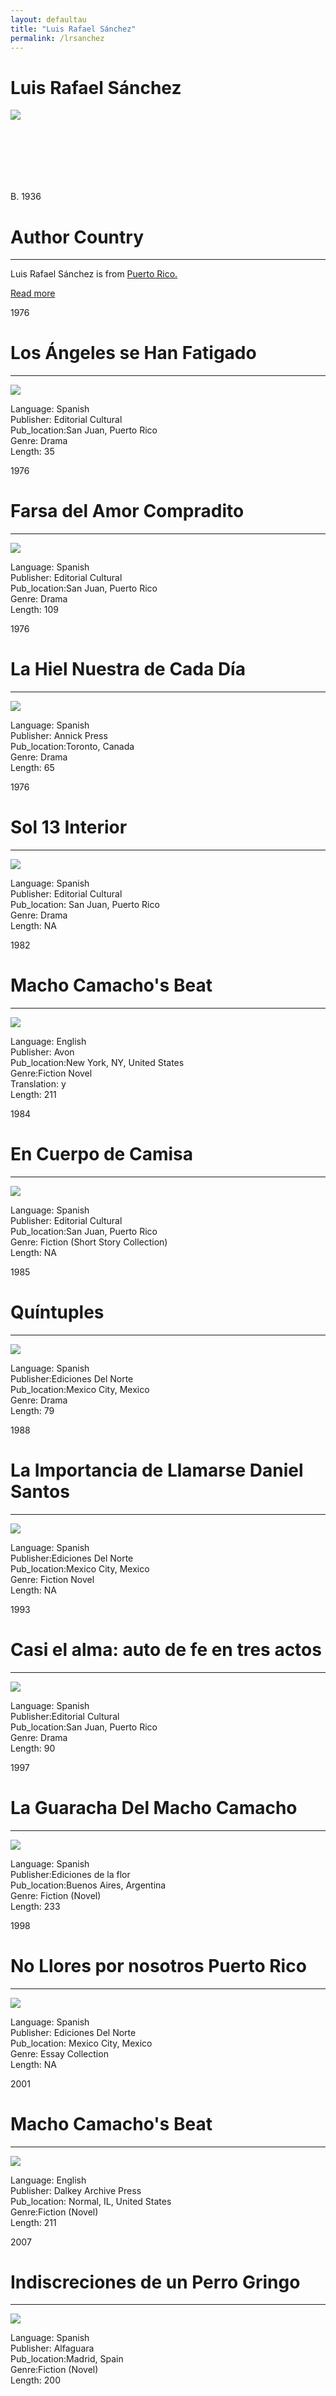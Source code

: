 ```yaml
---
layout: defaultau
title: "Luis Rafael Sánchez"
permalink: /lrsanchez
---
```


<div class="content">
    <h1>Luis Rafael Sánchez</h1>
    <div class="quote">
        <div><img src="https://www.elnuevodia.com/resizer/QhEURZn7i4UivlJcDbFTy5DTlKw=/1200x1200/filters:quality(75):format(jpeg):focal(900x600:910x590)/cloudfront-us-east-1.images.arcpublishing.com/gfrmedia/LGVSOO5QUBASVHM3T7HVGA6MJE.jpg" class="logo"></div>
    </div>
    <div class="timeline">
        <div style="padding-bottom:100px;"></div>
        <div class="block">
            <div class="date right"><p class="right"> B. 1936 </p></div>
            <div class="dot"></div>
            <div class="left first">
            <div class="author_country">
                <h1>Author Country</h1><hr>
          <div class="aclocation">  <p> Luis Rafael Sánchez is from <a href="http://localhost:4000/37"> Puerto Rico.</a></p></div>
          <div class="acreadmore"> <a href="https://en.wikipedia.org/wiki/Luis_Rafael_S%C3%A1nchez" target="_blank">Read more</a></div>
            </div>
            </div>
        </div>
        <div class="block">
            <div class="date left"><p class="left">1976</p></div>
            <div class="dot"></div>
            <div class="right">
                <h1>Los Ángeles se Han Fatigado</h1><hr>
                <p><img src="https://i.ebayimg.com/images/g/ALkAAOSwbx1hH-te/s-l500.jpg"></p>
 				<p> Language: Spanish <br/>
                Publisher: Editorial Cultural <br/>
                Pub_location:San Juan, Puerto Rico <br/>
                Genre: Drama <br/>
                Length: 35 <br/>                </p>
            </div>
        </div>
        <div class="block">
            <div class="date right"><p class="right">1976</p></div>
            <div class="dot"></div>
            <div class="left">
                <h1>Farsa del Amor Compradito</h1><hr>
                <p><img src="https://images-na.ssl-images-amazon.com/images/I/41mFEbr7X0L._SX331_BO1,204,203,200_.jpg"></p>
               <p> Language: Spanish <br/>
                Publisher: Editorial Cultural <br/>
                Pub_location:San Juan, Puerto Rico <br/>
                Genre: Drama <br/>
                Length: 109 <br/>                </p>       
               </div>
       		   </div>
        <div class="block">
            <div class="date left"><p class="left hide">1976</p></div>
            <div class="dot"></div>
            <div class="right hide">
                <h1>La Hiel Nuestra de Cada Día</h1><hr>
                <p><img src="https://books.google.dm/books/content?id=DlhAAAAAYAAJ&printsec=frontcover&img=1&zoom=1&imgtk=AFLRE70nI1V9KTSmqSGp63M2wAErjBoUAlfLcKG3acfchlCXDBuiWlzFOc6LShXSmux4GJ7MLMs3hRfaPxuyqYo8S95S9cX5UJ5KKGjqoj2OZVCXivxB0gU8cErYvQ63F_Lq2-oH_vzY"></p>
                <p>
                Language: Spanish <br/>
                Publisher: Annick Press <br/>
                Pub_location:Toronto, Canada <br/>
                Genre: Drama <br/>
                Length: 65 <br/>                </p>
            </div>
        </div>
        <div class="block">
            <div class="date right"><p class="right hide">1976</p></div>
            <div class="dot"></div>
            <div class="left hide">
                <h1>Sol 13 Interior</h1><hr>
                <p><img src="https://images-na.ssl-images-amazon.com/images/I/51PgjpsOzSL._SX340_BO1,204,203,200_.jpg"></p>
				<p>
                Language: Spanish <br/>
                Publisher: Editorial Cultural <br/>
                Pub_location: San Juan, Puerto Rico <br/>
                Genre: Drama <br/>
                Length: NA <br/>                </p>
            </div>
        </div>
        <div class="block">
            <div class="date left"><p class="left">1982</p></div>
            <div class="dot"></div>
            <div class="right">
                <h1>Macho Camacho's Beat</h1><hr>
                <p><img src="https://books.google.dm/books/content?id=o3BlAAAAMAAJ&printsec=frontcover&img=1&zoom=1&imgtk=AFLRE72bcm_h_-WQ4_yjRtwmCDRLlXRNO1gU9MgGLzJzWraE-okB9E258xYqpMAleGXADyIurz4E41SNfenr_FgiyW_18KcYuJxRRcG13N9JgYTH3dwS2YEqqEpq8iUAhO1MGXO-vL12"></p>
                <p>
                Language: English <br/>
                Publisher: Avon <br/>
                Pub_location:New York, NY, United States <br/>
                Genre:Fiction Novel <br/>
		    Translation:  y <br/>
                Length: 211 <br/>                </p>
            </div>
        </div>
        <div class="block">
            <div class="date right"><p class="right hide">1984</p></div>
            <div class="dot"></div>
            <div class="left hide">
                <h1>En Cuerpo de Camisa</h1><hr>
                <p><img src="https://images-na.ssl-images-amazon.com/images/I/51fP7Cgo74L._SX326_BO1,204,203,200_.jpg"></p>
                <p>
                Language: Spanish <br/>
                Publisher: Editorial Cultural <br/>
                Pub_location:San Juan, Puerto Rico <br/>
                Genre: Fiction (Short Story Collection) <br/>
                Length: NA <br/>                </p>
            </div>
        </div>
        <div class="block">
            <div class="date left"><p class="left hide">1985</p></div>
            <div class="dot"></div>
            <div class="right hide">
                <h1>Quíntuples</h1><hr>
                <p><img src="https://images-na.ssl-images-amazon.com/images/I/51epxd+7W3L._SY344_BO1,204,203,200_.jpg"></p>
               <p>
                Language: Spanish <br/>
                Publisher:Ediciones Del Norte <br/>
                Pub_location:Mexico City, Mexico <br/>
                Genre: Drama <br/>
                Length: 79 <br/>                </p>
            </div>
        </div>
       <div class="block">
            <div class="date right"><p class="right hide">1988</p></div>
            <div class="dot"></div>
            <div class="left hide">
                <h1>La Importancia de Llamarse Daniel Santos</h1><hr>
                <p><img src="https://images-na.ssl-images-amazon.com/images/I/51O91cFJOGL._SX218_BO1,204,203,200_QL40_FMwebp_.jpg"></p>
                <p>
                Language: Spanish <br/>
                Publisher:Ediciones Del Norte <br/>
                Pub_location:Mexico City, Mexico <br/>
                Genre: Fiction Novel <br/>
                Length: NA <br/>                </p>
            </div>
        </div>
        <div class="block">
            <div class="date left"><p class="left hide">1993</p></div>
            <div class="dot"></div>
            <div class="right hide">
                <h1>Casi el alma: auto de fe en tres actos</h1><hr>
                <p><img src="https://www.findyello.com/wp/wp-content/uploads/2017/04/Richardo-Keens-Douglas-feature-136x182.jpg"></p>
               <p>
                Language: Spanish <br/>
                Publisher:Editorial Cultural<br/>
                Pub_location:San Juan, Puerto Rico <br/>
                Genre: Drama <br/>
                Length: 90 <br/>                </p>
            </div>
        </div>
        <div class="block">
            <div class="date right"><p class="right hide">1997</p></div>
            <div class="dot"></div>
            <div class="left hide">
                <h1>La Guaracha Del Macho Camacho</h1><hr>
                <p><img src="https://images-na.ssl-images-amazon.com/images/I/51X4JP6HX4L._SY291_BO1,204,203,200_QL40_FMwebp_.jpg"></p>
               <p>
                Language: Spanish <br/>
                Publisher:Ediciones de la flor<br/>
                Pub_location:Buenos Aires, Argentina <br/>
                Genre: Fiction (Novel) <br/>
                Length: 233 <br/>                </p>
            </div>
        </div>
        <div class="block">
            <div class="date left"><p class="left hide">1998</p></div>
            <div class="dot"></div>
            <div class="right hide">
                <h1>No Llores por nosotros Puerto Rico</h1><hr>
                <p><img src="https://images-na.ssl-images-amazon.com/images/I/21ABldqJYUL._BO1,204,203,200_QL40_FMwebp_.jpg"></p>
                <p>
                Language: Spanish <br/>
                Publisher: Ediciones Del Norte<br/>
                Pub_location: Mexico City, Mexico <br/>
                Genre: Essay Collection <br/>
                Length: NA <br/>                </p>
            </div>
        </div>
    <div class="block">
            <div class="date left"><p class="left hide">2001</p></div>
            <div class="dot"></div>
            <div class="right hide">
                <h1>Macho Camacho's Beat</h1><hr>
                <p><img src="https://coverart.oclc.org/ImageWebSvc/oclc/+-+911197507_140.jpg"></p>
               <p>
                Language: English <br/>
                Publisher: Dalkey Archive Press<br/>
                Pub_location: Normal, IL, United States <br/>
                Genre:Fiction (Novel)<br/>
                Length: 211 <br/>                </p>
            </div>
        </div>
          <div class="block">
            <div class="date left"><p class="left hide">2007</p></div>
            <div class="dot"></div>
            <div class="right hide">
                <h1>Indiscreciones de un Perro Gringo</h1><hr>
                <p><img src="https://images-na.ssl-images-amazon.com/images/I/41iJHXWiQkL._SX304_BO1,204,203,200_.jpg"></p>
               <p>
                Language: Spanish <br/>
                Publisher: Alfaguara<br/>
                Pub_location:Madrid, Spain <br/>
                Genre:Fiction (Novel)<br/>
                Length: 200 <br/>                </p>
            </div>
        </div>


</div>
<!-- partial -->
  <script src='https://cdnjs.cloudflare.com/ajax/libs/jquery/3.1.1/jquery.min.js'></script><script  src="assets/js/authorscript.js"></script>

